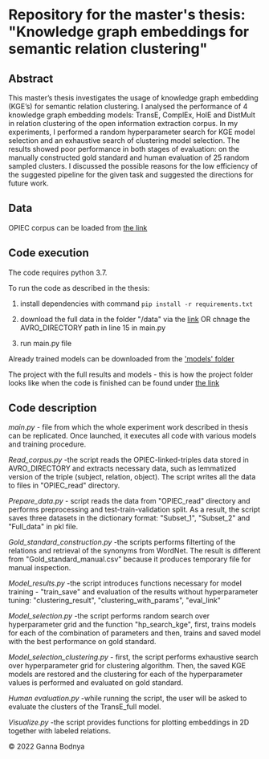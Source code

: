 # Repository for the master's thesis: "Knowledge graph embeddings for semantic relation clustering"

## Abstract

This master’s thesis investigates the usage of knowledge graph embedding (KGE’s) for semantic relation clustering. I analysed the performance of 4 knowledge graph embedding models: TransE, ComplEx, HolE and DistMult in relation clustering of the open information extraction corpus. In my experiments, I performed a random hyperparameter search for KGE model selection and an exhaustive search of clustering model selection. The results showed poor performance in
both stages of evaluation: on the manually constructed gold standard and human evaluation of 25 random sampled clusters. I discussed the possible reasons for the low efficiency of the suggested pipeline for the given task and suggested the directions for future work.

## Data

OPIEC corpus can be loaded from [the link](https://drive.google.com/drive/folders/1c3yMKLF7fGjIKjwvj_sQ0icRA02m_gzR?usp=sharing)


## Code execution

The code requires python 3.7.

To run the code as described in the thesis:
1. install dependencies with command 
`pip install -r requirements.txt`

2. download the full data in the folder "/data" via the [link](https://drive.google.com/drive/folders/1c3yMKLF7fGjIKjwvj_sQ0icRA02m_gzR?usp=sharing)
 OR
chnage the AVRO_DIRECTORY path in line 15 in main.py
3. run main.py file


Already trained models can be downloaded from the ['models' folder](https://drive.google.com/drive/folders/1Kws7nfF2xDWs7OavhnBy7XKBC3QhBEUq?usp=sharing)


The project with the full results and models - this is how the project folder looks like when the code is finished can be found under [the link](https://drive.google.com/drive/folders/1KmJzU2y1U3dJ7MkNeaOnquXu71qyghHh?usp=sharing)


## Code description

*main.py* - file from which the whole experiment work described in thesis can be replicated.
Once launched, it executes all code with various models and training procedure. 


*Read_corpus.py* -the script reads the OPIEC-linked-triples data stored in AVRO_DIRECTORY and extracts necessary data, such as lemmatized version of the triple (subject, relation, object). The script writes all the data to files in "OPIEC_read" directory.

*Prepare_data.py* - script reads the data from "OPIEC_read" directory and performs preprocessing and test-train-validation split. As a result, the script saves three datasets in the dictionary format: "Subset_1", "Subset_2" and "Full_data" in pkl file.

*Gold_standard_construction.py* -the scripts performs filterting of the relations and retrieval of the synonyms from WordNet.
The result is different from "Gold_standard_manual.csv" because it produces temporary file for manual inspection.

*Model_results.py* -the script introduces functions necessary for model training - "train_save" and evaluation of the results without hyperparameter tuning: "clustering_result", "clustering_with_params", "eval_link"

*Model_selection.py* -the script performs random search over hyperparameter grid and the function "hp_search_kge", first, trains models for each of the combination of parameters and then, trains and saved model with the best performance on gold standard.

*Model_selection_clustering.py* - first, the script performs exhaustive search over hyperparameter grid for clustering algorithm. Then, the saved KGE models are restored and the clustering for each of the hyperparameter values is performed and evaluated on gold standard.

*Human evaluation.py* -while running the script, the user will be asked to evaluate the clusters of the TransE_full model.

*Visualize.py* -the script provides functions for plotting embeddings in 2D together with labeled relations.


© 2022 Ganna Bodnya
